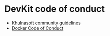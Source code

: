 # DevKit code of conduct

- [Khulnasoft community guidelines](https://github.com/khulnasoft-lab/docker/blob/master/CONTRIBUTING.md#moby-community-guidelines)
- [Docker Code of Conduct](https://github.com/docker/code-of-conduct)
